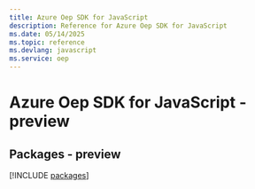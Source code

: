 ```yaml
---
title: Azure Oep SDK for JavaScript
description: Reference for Azure Oep SDK for JavaScript
ms.date: 05/14/2025
ms.topic: reference
ms.devlang: javascript
ms.service: oep
---
```

# Azure Oep SDK for JavaScript - preview
## Packages - preview
[!INCLUDE [packages](oep-index.md)]
